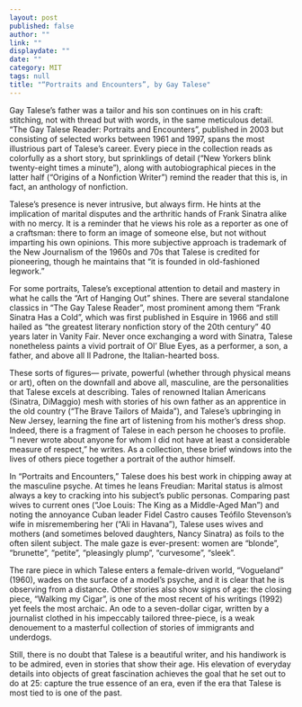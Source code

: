 ```yaml
---
layout: post
published: false
author: ""
link: ""
displaydate: ""
date: ""
category: MIT
tags: null
title: "“Portraits and Encounters”, by Gay Talese"
---
```


Gay Talese’s father was a tailor and his son continues on in his craft: stitching, not with thread but with words, in the same meticulous detail. “The Gay Talese Reader: Portraits and Encounters”, published in 2003 but consisting of selected works between 1961 and 1997, spans the most illustrious part of Talese’s career. Every piece in the collection reads as colorfully as a short story, but sprinklings of detail (“New Yorkers blink twenty-eight times a minute”), along with autobiographical pieces in the latter half (“Origins of a Nonfiction Writer”) remind the reader that this is, in fact, an anthology of nonfiction.

Talese’s presence is never intrusive, but always firm. He hints at the implication of marital disputes and the arthritic hands of Frank Sinatra alike with no mercy. It is a reminder that he views his role as a reporter as one of a craftsman: there to form an image of someone else, but not without imparting his own opinions. This more subjective approach is trademark of the New Journalism of the 1960s and 70s that Talese is credited for pioneering, though he maintains that “it is founded in old-fashioned legwork.” 

For some portraits, Talese’s exceptional attention to detail and mastery in what he calls the “Art of Hanging Out” shines. There are several standalone classics in “The Gay Talese Reader”, most prominent among them “Frank Sinatra Has a Cold”, which was first published in Esquire in 1966 and still hailed as “the greatest literary nonfiction story of the 20th century” 40 years later in Vanity Fair. Never once exchanging a word with Sinatra, Talese nonetheless paints a vivid portrait of Ol’ Blue Eyes, as a performer, a son, a father, and above all Il Padrone, the Italian-hearted boss.

These sorts of figures— private, powerful (whether through physical means or art), often on the downfall and above all, masculine, are the personalities that Talese excels at describing. Tales of renowned Italian Americans (Sinatra, DiMaggio) mesh with stories of his own father as an apprentice in the old country (“The Brave Tailors of Maida”), and Talese’s upbringing in New Jersey, learning the fine art of listening from his mother’s dress shop. Indeed, there is a fragment of Talese in each person he chooses to profile. “I never wrote about anyone for whom I did not have at least a considerable measure of respect,” he writes. As a collection, these brief windows into the lives of others piece together a portrait of the author himself.

In “Portraits and Encounters,” Talese does his best work in chipping away at the masculine psyche. At times he leans Freudian: Marital status is almost always a key to cracking into his subject’s public personas. Comparing past wives to current ones (“Joe Louis: The King as a Middle-Aged Man”) and noting the annoyance Cuban leader Fidel Castro causes Teófilo Stevenson’s wife in misremembering her (“Ali in Havana”), Talese uses wives and mothers (and sometimes beloved daughters, Nancy Sinatra) as foils to the often silent subject. The male gaze is ever-present: women are “blonde”, “brunette”, “petite”, “pleasingly plump”, “curvesome”, “sleek”. 

The rare piece in which Talese enters a female-driven world, “Vogueland” (1960), wades on the surface of a model’s psyche, and it is clear that he is observing from a distance. Other stories also show signs of age: the closing piece, “Walking my Cigar”, is one of the most recent of his writings (1992) yet feels the most archaic. An ode to a seven-dollar cigar, written by a journalist clothed in his impeccably tailored three-piece, is a weak denouement to a masterful collection of stories of immigrants and underdogs.

 Still, there is no doubt that Talese is a beautiful writer, and his handiwork is to be admired, even in stories that show their age. His elevation of everyday details into objects of great fascination achieves the goal that he set out to do at 25: capture the true essence of an era, even if the era that Talese is most tied to is one of the past. 


 
 